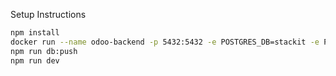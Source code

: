 Setup Instructions

```sh
npm install
docker run --name odoo-backend -p 5432:5432 -e POSTGRES_DB=stackit -e POSTGRES_PASSWORD=password -d postgres
npm run db:push
npm run dev
```